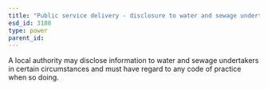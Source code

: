```yaml
---
title: "Public service delivery - disclosure to water and sewage undertakers"
esd_id: 3188
type: power
parent_id:  
---
```


A local authority may disclose information to water and sewage undertakers in certain circumstances and must have regard to any code of practice when so doing.

